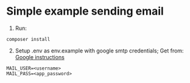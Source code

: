 # Simple example sending email

1) Run:
```
composer install
```
2) Setup .env as env.example with google smtp credentials;
Get from: [Google instructions](https://support.google.com/mail/answer/7126229?p=BadCredentials&visit_id=637782879408354866-1774071870&rd=2#cantsignin&zippy=%2C%D0%BD%D0%B5-%D1%83%D0%B4%D0%B0%D0%B5%D1%82%D1%81%D1%8F-%D0%B2%D0%BE%D0%B9%D1%82%D0%B8-%D0%B2-%D0%BF%D0%BE%D1%87%D1%82%D0%BE%D0%B2%D1%8B%D0%B9-%D0%BA%D0%BB%D0%B8%D0%B5%D0%BD%D1%82%2C%D1%88%D0%B0%D0%B3-%D0%B2%D0%BA%D0%BB%D1%8E%D1%87%D0%B8%D1%82%D0%B5-imap-%D0%B4%D0%BE%D1%81%D1%82%D1%83%D0%BF%2C%D1%88%D0%B0%D0%B3-%D0%B8%D0%B7%D0%BC%D0%B5%D0%BD%D0%B8%D1%82%D0%B5-smtp-%D0%B8-%D0%B4%D1%80%D1%83%D0%B3%D0%B8%D0%B5-%D0%BF%D0%B0%D1%80%D0%B0%D0%BC%D0%B5%D1%82%D1%80%D1%8B-%D0%B2-%D0%BA%D0%BB%D0%B8%D0%B5%D0%BD%D1%82%D0%B5)

```
MAIL_USER=<username>
MAIL_PASS=<app_password>
```